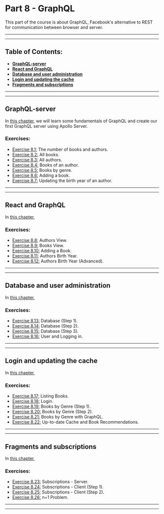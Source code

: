 # Part 8 - GraphQL

This part of the course is about GraphQL, Facebook's alternative to REST for communication between browser and server.

---
---

## Table of Contents:

- **[GraphQL-server](#graphql-server)**
- **[React and GraphQL](#react-and-graphql)**
- **[Database and user administration](#database-and-user-administration)**
- **[Login and updating the cache](#login-and-updating-the-cache)**
- **[Fragments and subscriptions](#fragments-and-subscriptions)**

---
---

## GraphQL-server

In [this chapter](https://fullstackopen.com/en/part8/graph_ql_server), we will learn some fundamentals of GraphQL and create our first GraphQL server using Apollo Server.

### Exercises:

- [Exercise 8.1:](https://github.com/Jvlsc/FullStack-Course/blob/0f02423594028f006f78d9ebdc2fcd3e14268a07/part8/library-graphql/index.js) The number of books and authors.
- [Exercise 8.2:](https://github.com/Jvlsc/FullStack-Course/blob/78cb3c1b8231264dc66b6cb9c1518f823d4b4c37/part8/library-graphql/index.js) All books.
- [Exercise 8.3:](https://github.com/Jvlsc/FullStack-Course/blob/df6f2367ea2f74704d2d2a4fbe7c122d2e8c893a/part8/library-graphql/index.js) All authors.
- [Exercise 8.4:](https://github.com/Jvlsc/FullStack-Course/blob/69f9037869bd68d3beb5b6e2b90066c04d422dd4/part8/library-graphql/index.js) Books of an author.
- [Exercise 8.5:](https://github.com/Jvlsc/FullStack-Course/blob/22937333d4287572948b079a02903209d671097f/part8/library-graphql/index.js) Books by genre.
- [Exercise 8.6:](https://github.com/Jvlsc/FullStack-Course/blob/7c42be4aae2d7949d2da6796e780af3cabd17f0b/part8/library-graphql/index.js) Adding a book.
- [Exercise 8.7:](https://github.com/Jvlsc/FullStack-Course/blob/fc3411304fdfcf49a1ef77e14fe63d3c2c9ef583/part8/library-graphql/index.js) Updating the birth year of an author.

---
---

## React and GraphQL

In [this chapter](https://fullstackopen.com/en/part8/react_and_graph_ql), 

### Exercises:

- [Exercise 8.8:](https://github.com/Jvlsc/FullStack-Course/blob/cfd1bce2077c537c803271728344d2bf6c34828f/part8/library-frontend/src/components/Authors.jsx) Authors View.
- [Exercise 8.9:](https://github.com/Jvlsc/FullStack-Course/blob/fe37c3fed67c592fdc500c95aa581176618785ce/part8/library-frontend/src/components/Books.jsx) Books View.
- [Exercise 8.10:](https://github.com/Jvlsc/FullStack-Course/blob/de28c2c82298286995a6ecbb1b4003874736dcdc/part8/library-frontend/src/components/NewBook.jsx) Adding a Book.
- [Exercise 8.11:](https://github.com/Jvlsc/FullStack-Course/blob/50eec9d871844f252feee6cc58a836522285763b/part8/library-frontend/src/components/Birthyear.jsx) Authors Birth Year.
- [Exercise 8.12:](https://github.com/Jvlsc/FullStack-Course/blob/e9381d69b137b9d7a533da00ab1358dc2b7bcd76/part8/library-frontend/src/components/Birthyear.jsx) Authors Birth Year (Advanced).

---
---

## Database and user administration

In [this chapter](https://fullstackopen.com/en/part8/database_and_user_administration), 

### Exercises:

- [Exercise 8.13:](https://github.com/Jvlsc/FullStack-Course/blob/5c691004dd9e68e5ae52b3c668ac0a43c720cca9/part8/library-graphql/src/graphql/index.js) Database (Step 1).
- [Exercise 8.14:](https://github.com/Jvlsc/FullStack-Course/blob/dfbeb32cfa68c8ff9558b589778d63b1e523f3b5/part8/library-graphql/src/graphql/index.js) Database (Step 2).
- [Exercise 8.15:](https://github.com/Jvlsc/FullStack-Course/blob/f958e68e558ac92472b02b60fb2ef30598582fb0/part8/library-graphql/src/graphql/resolvers/utils/errorHandler.js) Database (Step 3).
- [Exercise 8.16:](https://github.com/Jvlsc/FullStack-Course/blob/8935725c24875b7598d4d288b34d48865061d5b3/part8/library-graphql/src/graphql/resolvers/mutations/loginUser.js) User and Logging in.

---
---

## Login and updating the cache

In [this chapter](https://fullstackopen.com/en/part8/login_and_updating_the_cache), 

### Exercises:

- [Exercise 8.17:](https://github.com/Jvlsc/FullStack-Course/blob/fd93ababc0e4436c00f9dafbcdd6c9dd16e3db5d/part8/library-frontend/src/components/Books.jsx) Listing Books.
- [Exercise 8.18:](https://github.com/Jvlsc/FullStack-Course/blob/3e76f163429ae6e8a457418617b4f11b14a0dca2/part8/library-frontend/src/components/LoginForm.jsx) Login.
- [Exercise 8.19:](https://github.com/Jvlsc/FullStack-Course/blob/3b0f26db3ca13b6b3389a175aa37c6e3f0c7a7ce/part8/library-frontend/src/components/Books.jsx) Books by Genre (Step 1).
- [Exercise 8.20:](https://github.com/Jvlsc/FullStack-Course/blob/bff9f56866a61da104c9d384970884aaa919a53b/part8/library-frontend/src/components/Recommendations.jsx) Books by Genre (Step 2).
- [Exercise 8.21:](https://github.com/Jvlsc/FullStack-Course/blob/5385e0f70b58cbcd420eecc7052f18ce527be2ca/part8/library-frontend/src/components/Books.jsx) Books by Genre with GraphQL.
- [Exercise 8.22:](https://github.com/Jvlsc/FullStack-Course/blob/af33d4ec3e7c24d966913d797a25737c53204b2a/part8/library-frontend/src/components/NewBook.jsx) Up-to-date Cache and Book Recommendations.

---
---

## Fragments and subscriptions

In [this chapter](https://fullstackopen.com/en/part8/fragments_and_subscriptions), 

### Exercises:

- [Exercise 8.23:](https://github.com/Jvlsc/FullStack-Course/blob/f63dfed3f5771826abeb94aedb1f09e9b8081895/part8/library-graphql/src/server.js) Subscriptions - Server.
- [Exercise 8.24:](https://github.com/Jvlsc/FullStack-Course/blob/f63dfed3f5771826abeb94aedb1f09e9b8081895/part8/library-frontend/src/App.jsx) Subscriptions - Client (Step 1).
- [Exercise 8.25:](https://github.com/Jvlsc/FullStack-Course/blob/48fd61d1ced0bbc6bb76a356b66acd2d20f9d2eb/part8/library-frontend/src/App.jsx) Subscriptions - Client (Step 2).
- [Exercise 8.26:](https://github.com/Jvlsc/FullStack-Course/blob/5bcb428faf2517f984c6555b8e4c7fc047c21407/part8/library-graphql/src/index.js) n+1 Problem.

---
---
